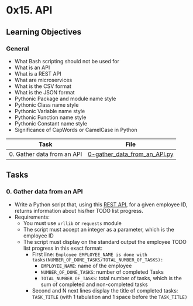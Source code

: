 # 0x15. API

## Learning Objectives

### General

* What Bash scripting should not be used for
* What is an API
* What is a REST API
* What are microservices
* What is the CSV format
* What is the JSON format
* Pythonic Package and module name style
* Pythonic Class name style
* Pythonic Variable name style
* Pythonic Function name style
* Pythonic Constant name style
* Significance of CapWords or CamelCase in Python

| Task | File |
| ---- | ---- |
| 0. Gather data from an API | [0-gather_data_from_an_API.py](./0-gather_data_from_an_API.py) |

## Tasks
### 0. Gather data from an API
* Write a Python script that, using this [REST API](https://jsonplaceholder.typicode.com/), for a given employee ID, returns information about his/her TODO list progress.
* Requirements:
    * You must use `urllib` or `requests` module
    * The script must accept an integer as a parameter, which is the employee ID
    * The script must display on the standard output the employee TODO list progress in this exact format:
        * First line: `Employee EMPLOYEE_NAME is done with
        tasks(NUMBER_OF_DONE_TASKS/TOTAL_NUMBER_OF_TASKS):`
            * `EMPLOYEE_NAME`: name of the employee
            * `NUMBER_OF_DONE_TASKS`: number of completed Tasks
            * `TOTAL_NUMBER_OF_TASKS`: total number of tasks, which is the sum of completed and non-completed tasks
        * Second and N next lines display the title of completed tasks: `TASK_TITLE` (with 1 tabulation and 1 space before the `TASK_TITLE)`
